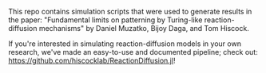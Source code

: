 This repo contains simulation scripts that were used to generate results in the paper: "Fundamental limits on patterning by Turing-like reaction-diffusion mechanisms" by Daniel Muzatko, Bijoy Daga, and Tom Hiscock. 

If you're interested in simulating reaction-diffusion models in your own research, we've made an easy-to-use and documented pipeline; check out: https://github.com/hiscocklab/ReactionDiffusion.jl!
